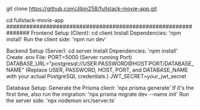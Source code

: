 git clone https://github.com/Jibin258/fullstack-movie-app.git

cd fullstack-movie-app
###############################################################
Frontend Setup (Client):
  cd client
  Install Dependencies: 'npm install'
  Run the client side: 'npm run dev'

Backend Setup (Server):
  cd server
  Install Dependencies: 'npm install'
  Create .env File:
    PORT=5000 (Server running Port)
    DATABASE_URL="postgresql://USER:PASSWORD@HOST:PORT/DATABASE_NAME" (Replace USER, PASSWORD, HOST, PORT, and DATABASE_NAME with your actual PostgreSQL credentials.)
    JWT_SECRET=your_jwt_secret

Database Setup:
  Generate the Prisma client: 'npx prisma generate'
  If it's the first time, also run the migration: 'npx prisma migrate dev --name init'
  Run the server side: 'npx nodemon src/server.ts'
